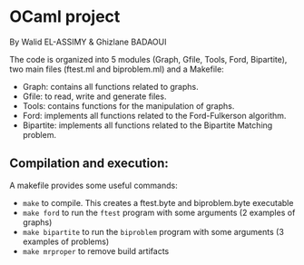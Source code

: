 # OCaml project 
By Walid EL-ASSIMY & Ghizlane BADAOUI 

The code is organized into 5 modules (Graph, Gfile, Tools, Ford, Bipartite), two main files (ftest.ml and biproblem.ml) and a Makefile:
 - Graph: contains all functions related to graphs.
 - Gfile: to read, write and generate files.
 - Tools: contains functions for the manipulation of graphs.
 - Ford: implements all functions related to the Ford-Fulkerson algorithm.
 - Bipartite:  implements all functions related to the Bipartite Matching problem.


## Compilation and execution:
A makefile provides some useful commands:
 - `make` to compile. This creates a ftest.byte and biproblem.byte executable
 - `make ford` to run the `ftest` program with some arguments (2 examples of graphs)
 - `make bipartite` to run the `biproblem` program with some arguments (3 examples of problems)
 - `make mrproper` to remove build artifacts
